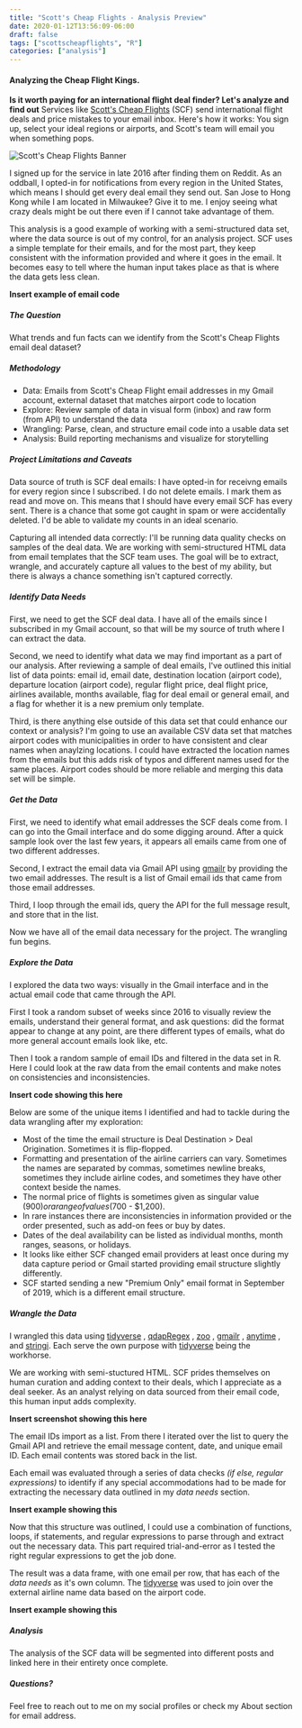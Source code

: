 ```yaml
---
title: "Scott's Cheap Flights - Analysis Preview"
date: 2020-01-12T13:56:09-06:00
draft: false
tags: ["scottscheapflights", "R"]
categories: ["analysis"]
---
```


#### Analyzing the Cheap Flight Kings.
**Is it worth paying for an international flight deal finder? Let's analyze and find out** Services like [Scott's Cheap Flights](https:www.scottscheapflights.com) (SCF) send international flight deals and price mistakes to your email inbox. Here's how it works: You sign up, select your ideal regions or airports, and Scott's team will email you when something pops. 

![Scott's Cheap Flights Banner](/img/scf_banner.png)

I signed up for the service in late 2016 after finding them on Reddit. As an oddball, I opted-in for notifications from every region in the United States, which means I should get every deal email they send out. San Jose to Hong Kong while I am located in Milwaukee? Give it to me. I enjoy seeing what crazy deals might be out there even if I cannot take advantage of them.

This analysis is a good example of working with a semi-structured data set, where the data source is out of my control, for an analysis project. SCF uses a simple template for their emails, and for the most part, they keep consistent with the information provided and where it goes in the email. It becomes easy to tell where the human input takes place as that is where the data gets less clean.

**Insert example of email code**


##### The Question
What trends and fun facts can we identify from the Scott's Cheap Flights email deal dataset?

##### Methodology
* Data: Emails from Scott's Cheap Flight email addresses in my Gmail account, external dataset that matches airport code to location
* Explore: Review sample of data in visual form (inbox) and raw form (from API) to understand the data
* Wrangling: Parse, clean, and structure email code into a usable data set
* Analysis: Build reporting mechanisms and visualize for storytelling

##### Project Limitations and Caveats
Data source of truth is SCF deal emails: I have opted-in for receivng emails for every region since I subscribed. I do not delete emails. I mark them as read and move on. This means that I should have every email SCF has every sent. There is a chance that some got caught in spam or were accidentally deleted. I'd be able to validate my counts in an ideal scenario.

Capturing all intended data correctly: I'll be running data quality checks on samples of the deal data. We are working with semi-structured HTML data from email templates that the SCF team uses. The goal will be to extract, wrangle, and accurately capture all values to the best of my ability, but there is always a chance something isn't captured correctly.

##### Identify Data Needs
First, we need to get the SCF deal data. I have all of the emails since I subscribed in my Gmail account, so that will be my source of truth where I can extract the data. 

Second, we need to identify what data we may find important as a part of our analysis. After reviewing a sample of deal emails, I've outlined this initial list of data points: email id, email date, destination location (airport code), departure location (airport code), regular flight price, deal flight price, airlines available, months available, flag for deal email or general email, and a flag for whether it is a new premium only template.

Third, is there anything else outside of this data set that could enhance our context or analysis? I'm going to use an available CSV data set that matches airport codes with municipalities in order to have consistent and clear names when anaylzing locations. I could have extracted the location names from the emails but this adds risk of typos and different names used for the same places. Airport codes should be more reliable and merging this data set will be simple.

##### Get the Data
First, we need to identify what email addresses the SCF deals come from. I can go into the Gmail interface and do some digging around. After a quick sample look over the last few years, it appears all emails came from one of two different addresses. 

Second, I extract the email data via Gmail API using [gmailr](#) by providing the two email addresses. The result is a list of Gmail email ids that came from those email addresses. 

Third, I loop through the email ids, query the API for the full message result, and store that in the list. 

Now we have all of the email data necessary for the project. The wrangling fun begins.

##### Explore the Data
I explored the data two ways: visually in the Gmail interface and in the actual email code that came through the API. 

First I took a random subset of weeks since 2016 to visually review the emails, understand their general format, and ask questions: did the format appear to change at any point, are there different types of emails, what do more general account emails look like, etc.

Then I took a random sample of email IDs and filtered in the data set in R. Here I could look at the raw data from the email contents and make notes on consistencies and inconsistencies. 

**Insert code showing this here**

Below are some of the unique items I identified and had to tackle during the data wrangling after my exploration:

  * Most of the time the email structure is Deal Destination > Deal Origination. Sometimes it is flip-flopped. 
  * Formatting and presentation of the airline carriers can vary. Sometimes the names are separated by commas, sometimes newline breaks, sometimes they include airline codes, and sometimes they have other context beside the names.
  * The normal price of flights is sometimes given as singular value ($900) or a range of values ($700 - $1,200).
  * In rare instances there are inconsistencies in information provided or the order presented, such as add-on fees or buy by dates. 
  * Dates of the deal availability can be listed as individual months, month ranges, seasons, or holidays.
  * It looks like either SCF changed email providers at least once during my data capture period or Gmail started providing email structure slightly differently.
  * SCF started sending a new "Premium Only" email format in September of 2019, which is a different email structure. 


##### Wrangle the Data
I wrangled this data using [tidyverse](#) , [qdapRegex](#) , [zoo](#) , [gmailr](#) , [anytime](#) , and [stringi](#). Each serve the own purpose with [tidyverse](#) being the workhorse. 

We are working with semi-stuctured HTML. SCF prides themselves on human curation and adding context to their deals, which I appreciate as a deal seeker. As an analyst relying on data sourced from their email code, this human input adds complexity. 

**Insert screenshot showing this here**

The email IDs import as a list. From there I iterated over the list to query the Gmail API and retrieve the email message content, date, and unique email ID. Each email contents was stored back in the list.

Each email was evaluated through a series of data checks _(if else, regular expressions)_ to identify if any special accommodations had to be made for extracting the necessary data outlined in my _data needs_ section. 

**Insert example showing this**

Now that this structure was outlined, I could use a combination of functions, loops, if statements, and regular expressions to parse through and extract out the necessary data. This part required trial-and-error as I tested the right regular expressions to get the job done. 

The result was a data frame, with one email per row, that has each of the _data needs_ as it's own column. The [tidyverse](#) was used to join over the external airline name data based on the airport code. 

**Insert example showing this**

##### Analysis

The analysis of the SCF data will be segmented into different posts and linked here in their entirety once complete.


##### Questions?
Feel free to reach out to me on my social profiles or check my About section for email address.

